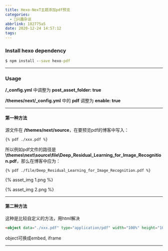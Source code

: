 ```yaml
---
title: Hexo-NexT主题添加pdf预览
categories:
  - 🌙兴趣杂谈
abbrlink: 182775a5
date: 2020-12-24 14:57:12
tags:
---
```


### Install hexo dependency

``` cmd
$ npm install --save hexo-pdf
```

***

### Usage

**/_config.yml** 中调整为 **post_asset_folder: true**

**/themes/next/_config.yml** 中的 **pdf** 调整为 **enable: true**

***

<!--more-->

#### 第一种方法

源文件在 **/themes/next/source**，在要预览pdf的博客中写入：

```
{% pdf ./xxx.pdf %}
```

所以例如pdf文件的路径是 **\themes\next\source\file\Deep_Residual_Learning_for_Image_Recognition.pdf**，那么在博客中应为：

``` 
{% pdf ./file/Deep_Residual_Learning_for_Image_Recognition.pdf %}
```

{% asset_img 1.png %}

{% asset_img 2.png %}

***

#### 第二种方法

这种是比较自定义的方法，用html解决

``` html
<object data="./xxx.pdf" type="application/pdf" width="100%" height="1000px">
```

object可换成embed, iframe

***
